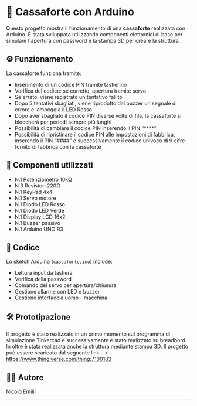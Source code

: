 # 🔐 Cassaforte con Arduino

Questo progetto mostra il funzionamento di una **cassaforte** realizzata con Arduino. È stata sviluppata utilizzando componenti elettronici di base per simulare l'apertura con password e la stampa 3D per creare la struttura.

## ⚙️ Funzionamento

La cassaforte funziona tramite:
- Inserimento di un codice PIN tramite tastierino
- Verifica del codice: se corretto, apertura tramite servo
- Se errato, viene registrato un tentativo fallito
- Dopo 5 tentativi sbagliati, viene riprodotto dal buzzer un segnale di errore e lampeggia il LED Rosso
- Dopo aver sbagliato il codice PIN diverse volte di fila, la cassaforte si bloccherà per periodi sempre più lunghi
- Possibilità di cambiare il codice PIN inserendo il PIN “****”
- Possibilità di ripristinare il codice PIN alle impostazioni di fabbrica, inserendo il PIN “####” e successivamente il codice univoco di 9 cifre fornito di fabbrica con la cassaforte

## 🧩 Componenti utilizzati

- N.1 Potenziometro 10kΩ
- N.3 Resistori 220Ω
- N.1 KeyPad 4x4
- N.1 Servo motore
- N.1 Diodo LED Rosso
- N.1 Diodo LED Verde
- N.1 Display LCD 16x2
- N.1 Buzzer passivo
- N.1 Arduino UNO R3

## 💾 Codice

Lo sketch Arduino (`cassaforte.ino`) include:
- Lettura input da tastiera
- Verifica della password
- Comando del servo per apertura/chiusura
- Gestione allarme con LED e buzzer
- Gestione interfaccia uomo - macchina

## 🛠️ Prototipazione

Il progetto è stato realizzato in un primo momento sul programma di simulazione Tinkercad e successivamente è stato realizzato su breadbord. In oltre è stata realizzata anche la struttura mediante stampa 3D. Il progetto può essere scaricato dal seguente link --> https://www.thingiverse.com/thing:7100183

## 👨‍💻 Autore

Nicolò Emilii

---

